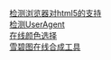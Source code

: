 [检测浏览器对html5的支持](http://html5test.com/)  
[检测UserAgent](http://www.httpuseragent.org/)  
[在线颜色选择](http://www.w3schools.com/colors/colors_picker.asp)  
[雪碧图在线合成工具](http://spritegen.website-performance.org/)  
